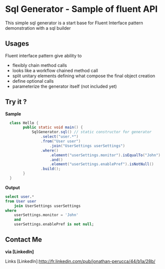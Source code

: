 Sql Generator - Sample of fluent API
====================================

> 

This simple sql generator is a start base for Fluent Interface pattern demonstration with a sql builder

> 

Usages
------

> 

Fluent interface pattern give ability to 

* flexibly chain method calls
* looks like a workflow chained method call
* split unitary elements defining what compose the final object creation
* define optional calls
* parameterize the generator itself (not included yet)

Try it ?
--------
> 

**Sample**
```java
  class Hello {
        public static void main() {
            SqlGenerator.sql() // static constructor for generator
                .select("user.*")
                .from("User user")
                    .join("UserSettings userSettings")
                .where()
                    .element("userSettings.monitor").isEqualTo("John")
                    .and()
                    .element("userSettings.enablePref").isNotNull()
                .build();
        }
  }
```
> 

**Output**
```sql
select user.* 
from User user 
    join UserSettings userSettings 
where 
    userSettings.monitor = 'John' 
    and 
    userSettings.enablePref is not null;
```

Contact Me
----------

**via [LinkedIn]**


Links
[LinkedIn]:http://fr.linkedin.com/pub/jonathan-perucca/44/b1a/28b/
